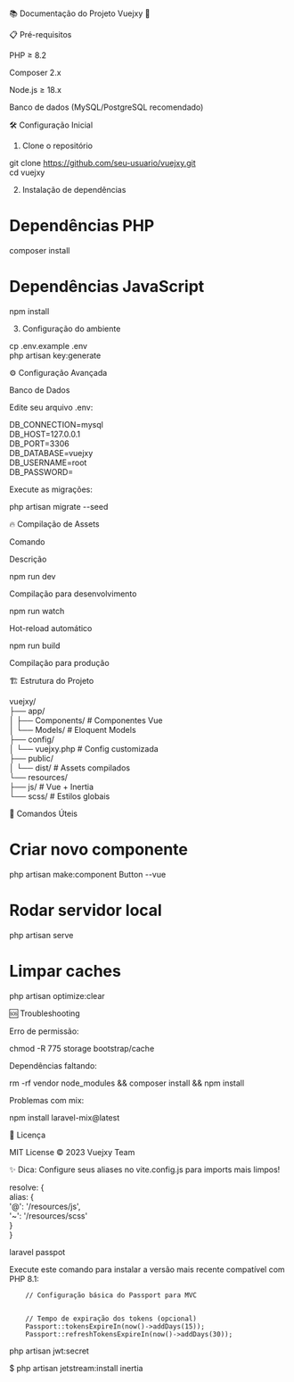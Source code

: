 📚 Documentação do Projeto Vuejxy 🚀

   

📋 Pré-requisitos

PHP ≥ 8.2

Composer 2.x

Node.js ≥ 18.x

Banco de dados (MySQL/PostgreSQL recomendado)

🛠️ Configuração Inicial

1. Clone o repositório

git clone https://github.com/seu-usuario/vuejxy.git  
cd vuejxy  

2. Instalação de dependências

# Dependências PHP  
composer install  

# Dependências JavaScript  
npm install  

3. Configuração do ambiente

cp .env.example .env  
php artisan key:generate  

⚙️ Configuração Avançada

Banco de Dados

Edite seu arquivo .env:

DB_CONNECTION=mysql  
DB_HOST=127.0.0.1  
DB_PORT=3306  
DB_DATABASE=vuejxy  
DB_USERNAME=root  
DB_PASSWORD=  

Execute as migrações:

php artisan migrate --seed  

🔥 Compilação de Assets

Comando

Descrição

npm run dev

Compilação para desenvolvimento

npm run watch

Hot-reload automático

npm run build

Compilação para produção

🏗️ Estrutura do Projeto

vuejxy/  
├── app/  
│   ├── Components/       # Componentes Vue  
│   └── Models/           # Eloquent Models  
├── config/  
│   └── vuejxy.php        # Config customizada  
├── public/  
│   └── dist/             # Assets compilados  
└── resources/  
    ├── js/               # Vue + Inertia  
    └── scss/             # Estilos globais  

🚀 Comandos Úteis

# Criar novo componente  
php artisan make:component Button --vue  

# Rodar servidor local  
php artisan serve  

# Limpar caches  
php artisan optimize:clear  

🆘 Troubleshooting

Erro de permissão:

chmod -R 775 storage bootstrap/cache  

Dependências faltando:

rm -rf vendor node_modules && composer install && npm install  

Problemas com mix:

npm install laravel-mix@latest  

📄 Licença

MIT License © 2023 Vuejxy Team

✨ Dica: Configure seus aliases no vite.config.js para imports mais limpos!

resolve: {  
  alias: {  
    '@': '/resources/js',  
    '~': '/resources/scss'  
  }  
}  






laravel passpot

Execute este comando para instalar a versão mais recente compatível com PHP 8.1:

        // Configuração básica do Passport para MVC
  

        // Tempo de expiração dos tokens (opcional)
        Passport::tokensExpireIn(now()->addDays(15));
        Passport::refreshTokensExpireIn(now()->addDays(30));


php artisan jwt:secret


$ php artisan jetstream:install inertia
